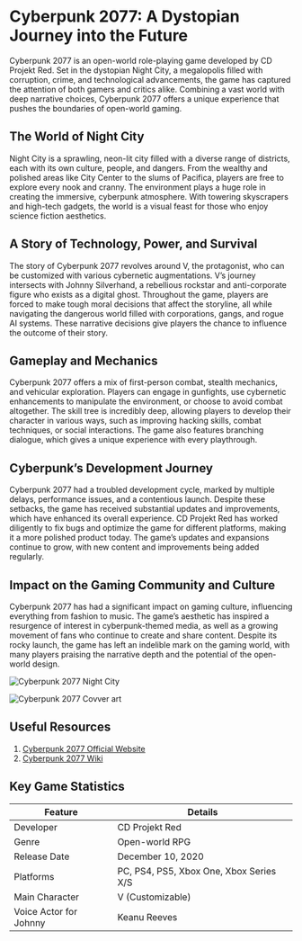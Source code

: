 # Cyberpunk 2077: A Dystopian Journey into the Future

Cyberpunk 2077 is an open-world role-playing game developed by CD Projekt Red. Set in the dystopian Night City, a megalopolis filled with corruption, crime, and technological advancements, the game has captured the attention of both gamers and critics alike. Combining a vast world with deep narrative choices, Cyberpunk 2077 offers a unique experience that pushes the boundaries of open-world gaming.

## The World of Night City

Night City is a sprawling, neon-lit city filled with a diverse range of districts, each with its own culture, people, and dangers. From the wealthy and polished areas like City Center to the slums of Pacifica, players are free to explore every nook and cranny. The environment plays a huge role in creating the immersive, cyberpunk atmosphere. With towering skyscrapers and high-tech gadgets, the world is a visual feast for those who enjoy science fiction aesthetics.

## A Story of Technology, Power, and Survival

The story of Cyberpunk 2077 revolves around V, the protagonist, who can be customized with various cybernetic augmentations. V’s journey intersects with Johnny Silverhand, a rebellious rockstar and anti-corporate figure who exists as a digital ghost. Throughout the game, players are forced to make tough moral decisions that affect the storyline, all while navigating the dangerous world filled with corporations, gangs, and rogue AI systems. These narrative decisions give players the chance to influence the outcome of their story.

## Gameplay and Mechanics

Cyberpunk 2077 offers a mix of first-person combat, stealth mechanics, and vehicular exploration. Players can engage in gunfights, use cybernetic enhancements to manipulate the environment, or choose to avoid combat altogether. The skill tree is incredibly deep, allowing players to develop their character in various ways, such as improving hacking skills, combat techniques, or social interactions. The game also features branching dialogue, which gives a unique experience with every playthrough.

## Cyberpunk’s Development Journey

Cyberpunk 2077 had a troubled development cycle, marked by multiple delays, performance issues, and a contentious launch. Despite these setbacks, the game has received substantial updates and improvements, which have enhanced its overall experience. CD Projekt Red has worked diligently to fix bugs and optimize the game for different platforms, making it a more polished product today. The game’s updates and expansions continue to grow, with new content and improvements being added regularly.

## Impact on the Gaming Community and Culture

Cyberpunk 2077 has had a significant impact on gaming culture, influencing everything from fashion to music. The game’s aesthetic has inspired a resurgence of interest in cyberpunk-themed media, as well as a growing movement of fans who continue to create and share content. Despite its rocky launch, the game has left an indelible mark on the gaming world, with many players praising the narrative depth and the potential of the open-world design.

![Cyberpunk 2077 Night City](https://cdn.architekturaibiznes.pl/upload/galerie/44028/images/fit/768x0/d06e556b27d59be8cbc95c7a202d059e.jpg)

![Cyberpunk 2077 Covver art](https://cdna.artstation.com/p/assets/images/images/033/037/886/large/artur-tarnowski-malemain.jpg?1608208334)

## Useful Resources

1. [Cyberpunk 2077 Official Website](https://www.cyberpunk.net)
2. [Cyberpunk 2077 Wiki](https://cyberpunk.fandom.com/wiki/Cyberpunk_2077)

## Key Game Statistics

| Feature                  | Details                                  |
|--------------------------|------------------------------------------|
| Developer                | CD Projekt Red                          |
| Genre                    | Open-world RPG                          |
| Release Date             | December 10, 2020                        |
| Platforms                | PC, PS4, PS5, Xbox One, Xbox Series X/S  |
| Main Character           | V (Customizable)                        |
| Voice Actor for Johnny   | Keanu Reeves                            |

